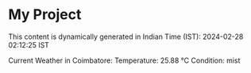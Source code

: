 # My Project

This content is dynamically generated in Indian Time (IST): 2024-02-28 02:12:25 IST


Current Weather in Coimbatore:
Temperature: 25.88 °C
Condition: mist

